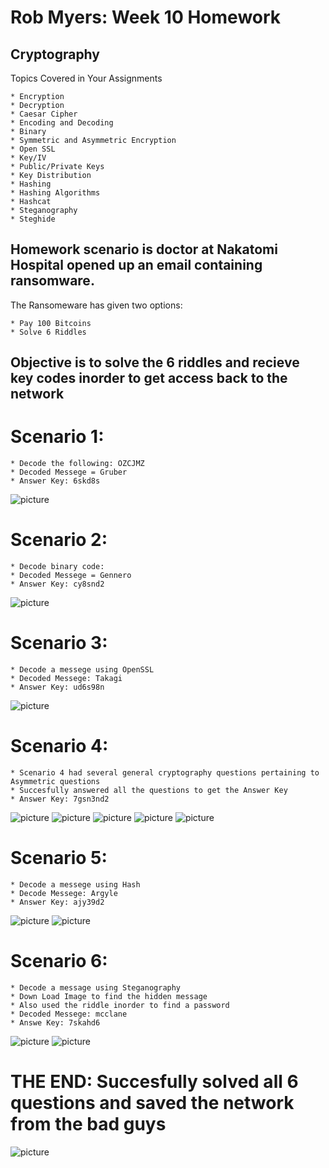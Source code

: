 # Rob Myers: Week 10 Homework
## Cryptography

Topics Covered in Your Assignments

    * Encryption
    * Decryption
    * Caesar Cipher
    * Encoding and Decoding
    * Binary
    * Symmetric and Asymmetric Encryption
    * Open SSL
    * Key/IV
    * Public/Private Keys
    * Key Distribution
    * Hashing
    * Hashing Algorithms
    * Hashcat
    * Steganography
    * Steghide

## Homework scenario is doctor at Nakatomi Hospital opened up an email containing ransomware.
The Ransomeware has given two options:

    * Pay 100 Bitcoins
    * Solve 6 Riddles

## Objective is to solve the 6 riddles and recieve key codes inorder to get access back to the network

# Scenario 1: 

    * Decode the following: OZCJMZ
    * Decoded Messege = Gruber
    * Answer Key: 6skd8s

 ![picture](IMAGE/Riddle1.PNG)

 # Scenario 2:

    * Decode binary code: 
    * Decoded Messege = Gennero
    * Answer Key: cy8snd2

 ![picture](IMAGE/Riddle2.PNG)

 # Scenario 3:

    * Decode a messege using OpenSSL
    * Decoded Messege: Takagi
    * Answer Key: ud6s98n

![picture](IMAGE/Riddle3.PNG)

# Scenario 4:

    * Scenario 4 had several general cryptography questions pertaining to Asymmetric questions
    * Succesfully answered all the questions to get the Answer Key
    * Answer Key: 7gsn3nd2

![picture](IMAGE/Riddle4.PNG)
![picture](IMAGE/Riddle4_partA.PNG)
![picture](IMAGE/Riddle4_partB.PNG)
![picture](IMAGE/Riddle4_partC.PNG)
![picture](IMAGE/Riddle4_Finished.PNG)

# Scenario 5:

    * Decode a messege using Hash
    * Decode Messege: Argyle
    * Answer Key: ajy39d2

![picture](IMAGE/Riddle5.PNG) 
![picture](IMAGE/Riddle5_A.PNG)

# Scenario 6:

    * Decode a message using Steganography
    * Down Load Image to find the hidden message
    * Also used the riddle inorder to find a password
    * Decoded Messege: mcclane
    * Answe Key: 7skahd6

![picture](IMAGE/Riddle6_A.PNG) 
![picture](IMAGE/Riddle6_B.PNG)

# THE END: Succesfully solved all 6 questions and saved the network from the bad guys

![picture](IMAGE/THeEND.PNG)






